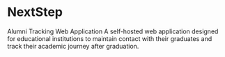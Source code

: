 # NextStep
Alumni Tracking Web Application A self-hosted web application designed for educational institutions to maintain contact with their graduates and track their academic journey after graduation.
